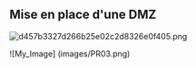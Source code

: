## Mise en place d'une DMZ

![d457b3327d266b25e02c2d8326e0f405.png](../../../_resources/d457b3327d266b25e02c2d8326e0f405.png)

![My_Image] (images/PR03.png)


